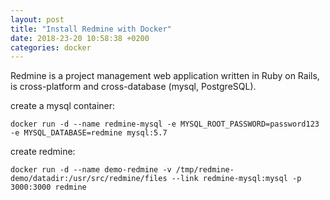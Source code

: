 ```yaml
---
layout: post
title: "Install Redmine with Docker"
date: 2018-23-20 10:58:38 +0200
categories: docker
---
```


Redmine is a project management web application written in Ruby on Rails, is cross-platform and cross-database (mysql, PostgreSQL).

create a mysql container:
```
docker run -d --name redmine-mysql -e MYSQL_ROOT_PASSWORD=password123 -e MYSQL_DATABASE=redmine mysql:5.7
```

create redmine:
```
docker run -d --name demo-redmine -v /tmp/redmine-demo/datadir:/usr/src/redmine/files --link redmine-mysql:mysql -p 3000:3000 redmine
```

